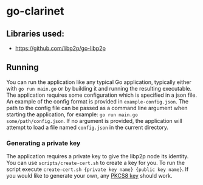 # go-clarinet

## Libraries used:
- https://github.com/libp2p/go-libp2p

## Running
You can run the application like any typical Go application, typically either with `go run main.go` 
or by building it and running the resulting executable. The application requires some configuration
which is specified in a json file. An example of the config format is provided in `example-config.json`.
The path to the config file can be passed as a command line argument when starting the application, 
for example: `go run main.go some/path/config.json`. If no argument is provided, the application will 
attempt to load a file named `config.json` in the current directory.

### Generating a private key
The application requires a private key to give the libp2p node its identity. You can use `scripts/create-cert.sh`
to create a key for you. To run the script execute `create-cert.sh {private key name} {public key name}`. If you 
would like to generate your own, any [PKCS8 key](https://en.wikipedia.org/wiki/PKCS_8) should work.